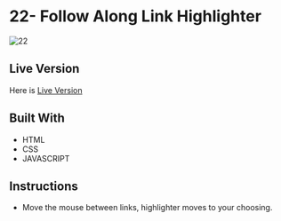 # 22- Follow Along Link Highlighter
![22](https://user-images.githubusercontent.com/73752127/103709843-8c3e2780-4fc4-11eb-827e-7ab46d897d69.PNG)


## Live Version
Here is [Live Version](https://cerensolpan.github.io/JS30_C/22_Follow%20Along%20Link%20Highlighter/)

## Built With
 - HTML 
 - CSS
 - JAVASCRIPT

## Instructions 
 - Move the mouse between links, highlighter moves to your choosing.